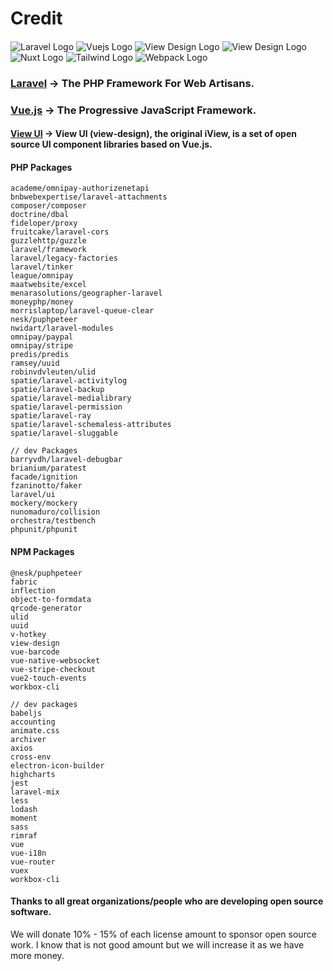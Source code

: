 # Credit

####

<div class="logos">
<img src="content/img/laravel-logo.svg" alt="Laravel Logo" class="logo-image">
<img src="content/img/vue-logo.svg" alt="Vuejs Logo" class="logo-image">
<img src="content/img/iview-logo.png" alt="View Design Logo" class="logo-image">
<img src="content/img/livewire-logo.svg" alt="View Design Logo" class="logo-image">
<img src="content/img/nuxt-logo.svg" alt="Nuxt Logo" class="logo-image">
<img src="content/img/tailwind-logo.svg" alt="Tailwind Logo" class="logo-image">
<img src="content/img/webpack-logo.svg" alt="Webpack Logo" class="logo-image">
</div>

### [Laravel](https://laravel.com/) → The PHP Framework For Web Artisans.

### [Vue.js](https://vuejs.org/) → The Progressive JavaScript Framework.

#### [View UI](https://www.iviewui.com/docs/introduce-en) → View UI (view-design), the original iView, is a set of open source UI component libraries based on Vue.js.

#### PHP Packages

```
academe/omnipay-authorizenetapi
bnbwebexpertise/laravel-attachments
composer/composer
doctrine/dbal
fideloper/proxy
fruitcake/laravel-cors
guzzlehttp/guzzle
laravel/framework
laravel/legacy-factories
laravel/tinker
league/omnipay
maatwebsite/excel
menarasolutions/geographer-laravel
moneyphp/money
morrislaptop/laravel-queue-clear
nesk/puphpeteer
nwidart/laravel-modules
omnipay/paypal
omnipay/stripe
predis/predis
ramsey/uuid
robinvdvleuten/ulid
spatie/laravel-activitylog
spatie/laravel-backup
spatie/laravel-medialibrary
spatie/laravel-permission
spatie/laravel-ray
spatie/laravel-schemaless-attributes
spatie/laravel-sluggable

// dev Packages
barryvdh/laravel-debugbar
brianium/paratest
facade/ignition
fzaninotto/faker
laravel/ui
mockery/mockery
nunomaduro/collision
orchestra/testbench
phpunit/phpunit
```

#### NPM Packages

```
@nesk/puphpeteer
fabric
inflection
object-to-formdata
qrcode-generator
ulid
uuid
v-hotkey
view-design
vue-barcode
vue-native-websocket
vue-stripe-checkout
vue2-touch-events
workbox-cli

// dev packages
babeljs
accounting
animate.css
archiver
axios
cross-env
electron-icon-builder
highcharts
jest
laravel-mix
less
lodash
moment
sass
rimraf
vue
vue-i18n
vue-router
vuex
workbox-cli
```

#### Thanks to all great organizations/people who are developing open source software.

We will donate 10% - 15% of each license amount to sponsor open source work. I know that is not good amount but we will increase it as we have more money.
